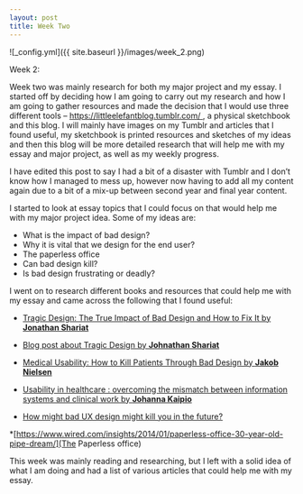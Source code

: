 ```yaml
---
layout: post
title: Week Two
---
```


![_config.yml]({{ site.baseurl }}/images/week_2.png)

Week 2:

Week two was mainly research for both my major project and my essay. I started off by deciding how I am going to carry out my research and how I am going to gather resources and made the decision that I would use three different tools – [https://littleelefantblog.tumblr.com/ ](Tumblr), a physical sketchbook and this blog. I will mainly have images on my Tumblr and articles that I found useful, my sketchbook is printed resources and sketches of my ideas and then this blog will be more detailed research that will help me with my essay and major project, as well as my weekly progress.

I have edited this post to say I had a bit of a disaster with Tumblr and I don’t know how I managed to mess up, however now having to add all my content again due to a bit of a mix-up between second year and final year content.

I started to look at essay topics that I could focus on that would help me with my major project idea. Some of my ideas are:

*  What is the impact of bad design?
* Why it is vital that we design for the end user?
* The paperless office
* Can bad design kill?
* Is bad design frustrating or deadly?

I went on to research different books and resources that could help me with my essay and came across the following that I found useful:

* [Tragic Design: The True Impact of Bad Design and How to Fix It by **Jonathan Shariat**](https://www.amazon.co.uk/gp/product/149192361X/ref=ox_sc_sfl_title_1?ie=UTF8&psc=1&smid=A7CL6GT0UVQKS)

* [Blog post about Tragic Design by **Johnathan Shariat**](https://medium.com/tragic-design/how-bad-ux-killed-jenny-ef915419879e)

* [Medical Usability: How to Kill Patients Through Bad Design by **Jakob Nielsen**](https://www.nngroup.com/articles/medical-usability/)

* [Usability in healthcare : overcoming the mismatch between information systems and clinical work by **Johanna Kaipio**](https://aaltodoc.aalto.fi/bitstream/handle/123456789/5041/isbn9789526043340.pdf?sequence=1&isAllowed=y)

* [How might bad UX design might kill you in the future?](https://uxstudioteam.com/ux-blog/bad-ux-design/)

*[https://www.wired.com/insights/2014/01/paperless-office-30-year-old-pipe-dream/](The Paperless office)

This week was mainly reading and researching, but I left with a solid idea of what I am doing and had a list of various articles that could help me with my essay.
